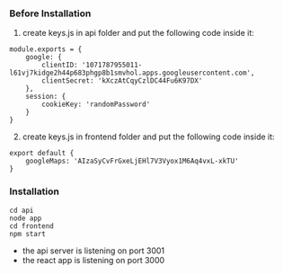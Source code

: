 ### Before Installation
1) create keys.js in api folder and put the following code inside it:

```
module.exports = {
    google: {
        clientID: '1071787955011-l61vj7kidge2h44p683phgp8b1smvhol.apps.googleusercontent.com',
        clientSecret: 'kXczAtCqyCzlDC44Fu6K97DX'
    },
    session: {
        cookieKey: 'randomPassword'
    }
}
```

2) create keys.js in frontend folder and put the following code inside it:

```
export default {
    googleMaps: 'AIzaSyCvFrGxeLjEHl7V3Vyox1M6Aq4vxL-xkTU'
}
```

### Installation

```
cd api
node app
cd frontend
npm start
```

* the api server is listening on port 3001
* the react app is listening on port 3000

